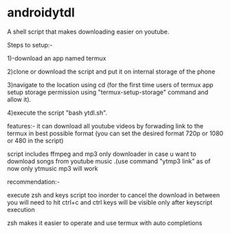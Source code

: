 # androidytdl
A shell script that makes downloading easier on youtube.

Steps to setup:-

1)-download an app named termux

2)clone or download the script and put it on internal storage of the phone

3)navigate to the location using cd (for the first time users of termux app setup storage permission using "termux-setup-storage" command and allow it).

4)execute the script "bash ytdl.sh".

features:-
it can download all youtube videos by forwading link to the termux in best possible format (you can set the desired format 720p or 1080 or 480 in the script)

script includes ffmpeg and mp3 only downloader in case u want to download songs from youtube music .(use command "ytmp3 link" as of now only ytmusic mp3 will work


recommendation:-

execute zsh and keys script too inorder to cancel the download in between you will need to hit ctrl+c and ctrl keys will be visible only after keyscript execution

zsh makes it easier to operate and use termux with auto completions
